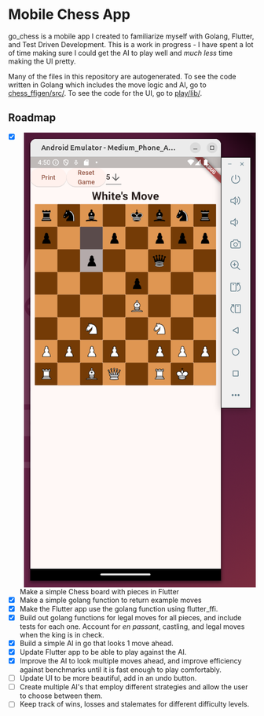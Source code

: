 # Mobile Chess App

go_chess is a mobile app I created to familiarize myself with Golang, Flutter, and Test Driven Development. This is a work in progress - I have spent a lot of time making sure I could get the AI to play well and *much less* time making the UI pretty. 



Many of the files in this repository are autogenerated. To see the code written in Golang which includes the move logic and AI, go to [chess_ffigen/src/](https://github.com/tawatts1/go_chess/tree/main/chess_ffigen/src). To see the code for the UI, go to 
[play/lib/](https://github.com/tawatts1/go_chess/tree/main/play/lib). 
## Roadmap

<img align="right" src="images/exampleBoardImage.png">

- [x] Make a simple Chess board with pieces in Flutter
- [x] Make a simple golang function to return example moves
- [x] Make the Flutter app use the golang function using flutter_ffi. 
- [x] Build out golang functions for legal moves for all pieces, and include tests for each one. Account for *en passant*, castling, and legal moves when the king is in check. 
- [x] Build a simple AI in go that looks 1 move ahead. 
- [x] Update Flutter app to be able to play against the AI. 
- [x] Improve the AI to look multiple moves ahead, and improve efficiency against benchmarks until it is fast enough to play comfortably. 
- [ ] Update UI to be more beautiful, add in an undo button. 
- [ ] Create multiple AI's that employ different strategies and allow the user to choose between them. 
- [ ] Keep track of wins, losses and stalemates for different difficulty levels. 
